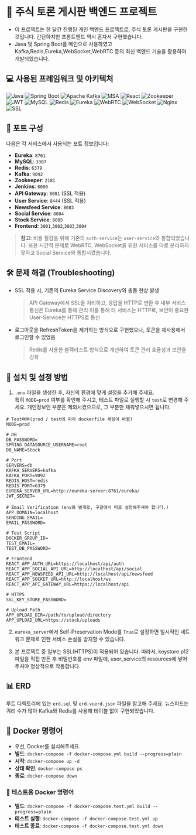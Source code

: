 # 📝 주식 토론 게시판 백엔드 프로젝트

- 이 프로젝트는 한 달간 진행된 개인 백엔드 프로젝트로, 주식 토론 게시판을 구현한 것입니다. 간단하지만 프론트엔드 역시 혼자서 구현했습니다.
- Java 및 Spring Boot를 메인으로 사용하였고 Kafka,Redis,Eureka,WebSocket,WebRTC 등의 최신 백엔드 기술을 활용하여 개발되었습니다.

## 💻 사용된 프레임워크 및 아키텍처

![Java](https://img.shields.io/badge/Java-ED8B00?style=for-the-badge&logo=java&logoColor=white) ![Spring Boot](https://img.shields.io/badge/Spring_Boot-F2F4F9?style=for-the-badge&logo=spring-boot) ![Apache Kafka](https://img.shields.io/badge/Apache%20Kafka-231F20?style=for-the-badge&logo=apache-kafka&logoColor=white) ![MSA](https://img.shields.io/badge/MSA-00897B?style=for-the-badge) ![React](https://img.shields.io/badge/React-20232A?style=for-the-badge&logo=react&logoColor=61DAFB) ![Zookeeper](https://img.shields.io/badge/Zookeeper-FF4B4B?style=for-the-badge&logo=apache-zookeeper&logoColor=white) ![JWT](https://img.shields.io/badge/JWT-000000?style=for-the-badge&logo=JSON%20web%20tokens&logoColor=white) ![MySQL](https://img.shields.io/badge/MySQL-4479A1?style=for-the-badge&logo=mysql&logoColor=white) ![Redis](https://img.shields.io/badge/Redis-DC382D?style=for-the-badge&logo=redis&logoColor=white) ![Eureka](https://img.shields.io/badge/Eureka-4DB33D?style=for-the-badge&logo=spring&logoColor=white) ![WebRTC](https://img.shields.io/badge/WebRTC-333333?style=for-the-badge&logo=webrtc&logoColor=white) ![WebSocket](https://img.shields.io/badge/WebSocket-010101?style=for-the-badge&logo=websocket&logoColor=white) ![Nginx](https://img.shields.io/badge/Nginx-009639?style=for-the-badge&logo=nginx&logoColor=white) ![SSL](https://img.shields.io/badge/SSL-3A9B35?style=for-the-badge&logo=let's-encrypt&logoColor=white)

## 🚪 포트 구성

다음은 각 서비스에서 사용되는 포트 정보입니다:

- **Eureka**: `8761`
- **MySQL**: `3307`
- **Redis**: `6379`
- **Kafka**: `9092`
- **Zookeeper**: `2181`
- **Jenkins**: `8080`
- **API Gateway**: `8081` (SSL 적용)
- **User Service**: `8444` (SSL 적용)
- **Newsfeed Service**: `8083`
- **Social Service**: `8084`
- **Stock Service**: `8085`
- **Frontend**: `3001`,`3002`,`3003`,`3004`

> **참고:** 비용 절감을 위해 기존의 `auth-service`는 `user-service`와 통합되었습니다. 또한 시간적 문제로 WebRTC, WebSocket을 위한 서비스를 따로 분리하지 못하고 Social Service와 통합시켰습니다.

## 🛠 문제 해결 (Troubleshooting)

- SSL 적용 시, 기존의 Eureka Service Discovery와 충돌 현상 발생 
  > API Gateway에서 SSL을 처리하고, 응답을 HTTP로 변환 후 내부 서비스 통신은 Eureka를 통해 관리
  > 이를 통해 타 서비스는 HTTP로, 보안이 중요한 User-Service는 HTTPS로 통신

- 로그아웃을 RefreshToken을 제거하는 방식으로 구현했으나, 토큰을 재사용해서 로그인할 수 있었음
  > Redis를 사용한 블랙리스트 방식으로 개선하여 토큰 관리 효율성과 보안을 강화


## 🚀 설치 및 설정 방법

1. `.env` 파일을 생성한 후, 자신의 환경에 맞게 설정을 추가해 주세요.  
   특히 `MODE=prod` 여부를 확인해 주시고, 테스트 파일로 실행할 시 `test`로 변경해 주세요. 개인정보인 부분은 제외시켰으므로, 그 부분만 채워넣으시면 됩니다.

```
# Test여부(prod / test에 따라 dockerfile 세팅이 바뀜)
MODE=prod

# DB
DB_PASSWORD=
SPRING_DATASOURCE_USERNAME=root
DB_NAME=Stock

# Port
SERVERS=db
KAFKA_SERVERS=kafka
KAFKA_PORT=9092
REDIS_HOST=redis
REDIS_PORT=6379
EUREKA_SERVER_URL=http://eureka-server:8761/eureka/
JWT_SECRET=

# Email Verification (env와 별개로, 구글에서 따로 설정해주셔야 합니다.)
APP_DOMAIN=localhost
SENDING_EMAIL=
EMAIL_PASSWORD=

# Test Script
DOCKER_GROUP_ID=
TEST_EMAIL=
TEST_DB_PASSWORD=

# Frontend
REACT_APP_AUTH_URL=https://localhost/api/auth
REACT_APP_SOCIAL_API_URL=http://localhost/api/social
REACT_APP_NEWSFEED_API_URL=http://localhost/api/newsfeed
REACT_APP_SOCKET_URL=http://localhost/ws
REACT_APP_API_GATEWAY_URL=https://localhost/api

# HTTPS
SSL_KEY_STORE_PASSWORD=

# Upload Path
APP_UPLOAD_DIR=/path/to/upload/directory
APP_UPLOAD_URL=https://stock/uploads
```

2. `eureka_server`에서 Self-Preservation Mode를 `True`로 설정하면 일시적인 네트워크 문제로 인한 서비스 손실을 방지할 수 있습니다.

3. 본 프로젝트 중 일부는 SSL(HTTPS)이 적용되어 있습니다. 따라서, keystore.p12 파일을 직접 만든 후 비밀번호를 env 파일에, user_service의 resources에 넣어 주셔야 정상적으로 작동합니다.

## 📊 ERD

루트 디렉토리에 있는 `erd.sql` 및 `erd.vuerd.json` 파일을 참고해 주세요. 뉴스피드는 쿼리 수가 많아 Kafka와 Redis를 사용해 테이블 없이 구현되었습니다.

## 🐳 Docker 명령어

- 우선, Docker를 설치해주세요.
- **빌드**: `docker-compose -f docker-compose.yml build --progress=plain`
- **시작**: `docker-compose up -d`
- **상태 확인**: `docker-compose ps`
- **종료**: `docker-compose down`

### 🧪 테스트용 Docker 명령어

- **빌드**: `docker-compose -f docker-compose.test.yml build --progress=plain`
- **테스트 실행**: `docker-compose -f docker-compose.test.yml up`
- **테스트 종료**: `docker-compose -f docker-compose.test.yml down`
